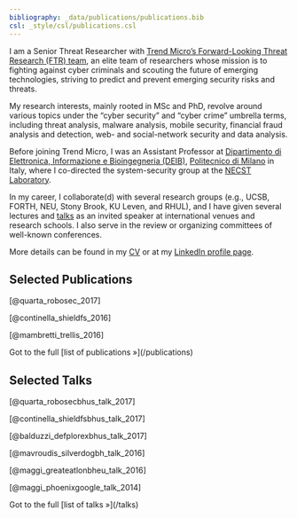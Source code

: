 ```yaml
---
bibliography: _data/publications/publications.bib
csl: _style/csl/publications.csl
---
```


I am a Senior Threat Researcher with [Trend Micro’s Forward-Looking Threat
Research (FTR)
team](http://www.trendmicro.com/vinfo/us/security/research-and-analysis/), an
elite team of researchers whose mission is to fighting against cyber criminals
and scouting the future of emerging technologies, striving to predict and
prevent emerging security risks and threats.

My research interests, mainly rooted in MSc and PhD, revolve around various
topics under the “cyber security” and “cyber crime” umbrella terms, including
threat analysis, malware analysis, mobile security, financial fraud analysis
and detection, web- and social-network security and data analysis.

Before joining Trend Micro, I was an Assistant Professor at
[Dipartimento di Elettronica, Informazione e Bioingegneria
(DEIB)](http://www.deib.polimi.it), [Politecnico di Milano](http://polimi.it)
in Italy, where I co-directed the system-security group at the [NECST
Laboratory](http://necst.it).

In my career, I collaborate(d) with several research groups (e.g., UCSB, FORTH,
NEU, Stony Brook, KU Leven, and RHUL), and I have given several lectures and
[talks](/talks) as an invited speaker at international venues and research
schools. I also serve in the review or organizing committees of well-known
conferences.

More details can be found in my [CV](http://cv.maggi.cc) or at my [LinkedIn
profile page](https://linkedin.com/in/phretor).

## Selected Publications
[@quarta_robosec_2017]

[@continella_shieldfs_2016]

[@mambretti_trellis_2016]

<p class="text-right">Got to the full [list of publications &raquo;](/publications)</p>

## Selected Talks
[@quarta_robosecbhus_talk_2017]

[@continella_shieldfsbhus_talk_2017]

[@balduzzi_defplorexbhus_talk_2017]

[@mavroudis_silverdogbh_talk_2016]

[@maggi_greateatlonbheu_talk_2016]

[@maggi_phoenixgoogle_talk_2014]

<p class="text-right">Got to the full [list of talks &raquo;](/talks)</p>
